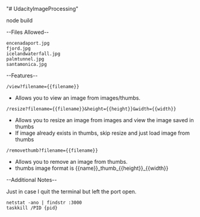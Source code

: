 "# UdacityImageProcessing" 

node build

--Files Allowed--
```
encenadaport.jpg
fjord.jpg
icelandwaterfall.jpg
palmtunnel.jpg
santamonica.jpg 
```

--Features--
```
/view?filename={{filename}}
```
- Allows you to view an image from images/thumbs.

```
/resize?filename={{filename}}&height={{height}}&width={{width}}
```
- Allows you to resize an image from images and view the image saved in thumbs
- If image already exists in thumbs, skip resize and just load image from thumbs

```
/removethumb?filename={{filename}}
```
- Allows you to remove an image from thumbs.
- thumbs image format is {{name}}\_thumb\_{{height}}\_{{width}}

--Additional Notes--

Just in case I quit the terminal but left the port open.
```
netstat -ano | findstr :3000
taskkill /PID {pid}
```